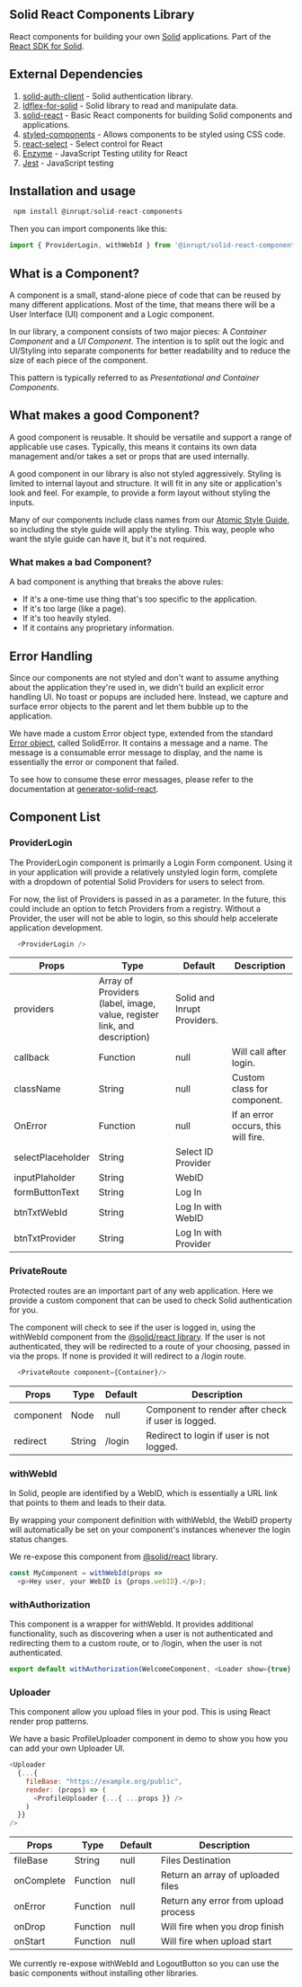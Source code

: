 ## Solid React Components Library

React components for building your own [Solid](https://solid.inrupt.com/") applications. Part of the [React SDK for Solid](https://github.com/inrupt-inc/solid-react-sdk).

 ## External Dependencies

 1. [solid-auth-client](https://github.com/solid/solid-auth-client) - Solid authentication library.
 2. [ldflex-for-solid](https://github.com/solid/query-ldflex) - Solid library to read and manipulate data.
 3. [solid-react](https://github.com/solid/react-components) - Basic React components for building Solid components and applications.
 4. [styled-components](https://github.com/styled-components/styled-components) - Allows components to be styled using CSS code.
 5. [react-select](https://github.com/JedWatson/react-select) - Select control for React
 6. [Enzyme](https://github.com/airbnb/enzyme) - JavaScript Testing utility for React
 7. [Jest](https://github.com/facebook/jest) - JavaScript testing


## Installation and usage

```javascript
 npm install @inrupt/solid-react-components
```

Then you can import components like this:

```javascript
import { ProviderLogin, withWebId } from '@inrupt/solid-react-components'
```

## What is a Component?
A component is a small, stand-alone piece of code that can be reused by many different applications. Most of the time, that means there will be a User Interface (UI) component and a Logic component.

In our library, a component consists of two major pieces: A *Container Component* and a *UI Component*. The intention is to split out the logic and UI/Styling into separate components for better readability and to reduce the size of each piece of the component.

This pattern is typically referred to as *Presentational and Container Components*.

## What makes a good Component?
A good component is reusable. It should be versatile and support a range of applicable use cases. Typically, this means it contains its own data management and/or takes a set or props that are used internally.

A good component in our library is also not styled aggressively. Styling is limited to internal layout and structure. It will fit in any site or application's look and feel. For example, to provide a form layout without styling the inputs.

Many of our components include class names from our [Atomic Style Guide](http://design.inrupt.com), so including the style guide will apply the styling. This way, people who want the style guide can have it, but it's not required.

### What makes a bad Component?
A bad component is anything that breaks the above rules:
* If it's a one-time use thing that's too specific to the application.
* If it's too large (like a page).
* If it's too heavily styled.
* If it contains any proprietary information.

## Error Handling
Since our components are not styled and don't want to assume anything about the application they're used in, we didn't build an explicit error handling UI. No toast or popups are included here. Instead, we capture and surface error objects to the parent and let them bubble up to the application.

We have made a custom Error object type, extended from the standard [Error object](https://developer.mozilla.org/en-US/docs/Web/JavaScript/Reference/Global_Objects/Error), called SolidError. It contains a message and a name. The message is a consumable error message to display, and the name is essentially the error or component that failed.

To see how to consume these error messages, please refer to the documentation at [generator-solid-react](https://github.com/Inrupt-inc/generator-solid-react).

## Component List

### ProviderLogin

The ProviderLogin component is primarily a Login Form component. Using it in your application will provide a relatively unstyled login form, complete with a dropdown of potential Solid Providers for users to select from.

For now, the list of Providers is passed in as a parameter. In the future, this could include an option to fetch Providers from a registry. Without a Provider, the user will not be able to login, so this should help accelerate application development.

```javascript
  <ProviderLogin />
```

Props  | Type | Default | Description
------------- | ------------- | ------------- | -------------
providers  | Array of Providers (label, image, value, register link, and description) | Solid and Inrupt Providers.
callback  | Function | null | Will call after login.
className  |  String | null | Custom class for component.
OnError  | Function  | null | If an error occurs, this will fire.
selectPlaceholder  | String  | Select ID Provider  |  
inputPlaholder  | String  |  WebID |  
formButtonText  |  String | Log In  |  
btnTxtWebId  |  String | Log In with WebID |  
btnTxtProvider  |  String | Log In with Provider  |  

### PrivateRoute

Protected routes are an important part of any web application. Here we provide a custom component that can be used to check Solid authentication for you.

The component will check to see if the user is logged in, using the withWebId component from the [@solid/react library](https://github.com/solid/react-components). If the user is not authenticated, they will be redirected to a route of your choosing, passed in via the props. If none is provided it will redirect to a /login route.

```javascript
  <PrivateRoute component={Container}/>
```

Props  | Type | Default | Description
------------- | ------------- | ------------- | -------------
component  | Node  |  null |  Component to render after check if user is logged.
redirect  | String  | /login  | Redirect to login if user is not logged.

### withWebId

In Solid, people are identified by a WebID, which is essentially a URL link that points to them and leads to their data.

By wrapping your component definition with withWebId, the WebID property will automatically be set on your component's instances whenever the login status changes.

We re-expose this component from [@solid/react](https://github.com/solid/react-components) library.

```javascript
const MyComponent = withWebId(props =>
  <p>Hey user, your WebID is {props.webID}.</p>);
```

### withAuthorization

This component is a wrapper for withWebId. It provides additional functionality, such as discovering when a user is not authenticated and redirecting them to a custom route, or to /login, when the user is not authenticated.

```javascript
export default withAuthorization(WelcomeComponent, <Loader show={true} />);
```

### Uploader

This component allow you upload files in your pod. This is using React render prop patterns.

We have a basic ProfileUploader component in demo to show you how you can add your own Uploader UI.


```javascript
<Uploader
  {...{
    fileBase: "https://example.org/public",
    render: (props) => (
      <ProfileUploader {...{ ...props }} />
    )
  }}
/>
```

Props  | Type | Default | Description
------------- | ------------- | ------------- | -------------
fileBase  | String  |  null |  Files Destination
onComplete  | Function  | null | Return an array of uploaded files
onError  | Function  | null  | Return any error from upload process  
onDrop  | Function  | null | Will fire when you drop finish  
onStart  |  Function | null | Will fire when upload start


We currently re-expose withWebId and LogoutButton so you can use the basic components without installing other libraries.
